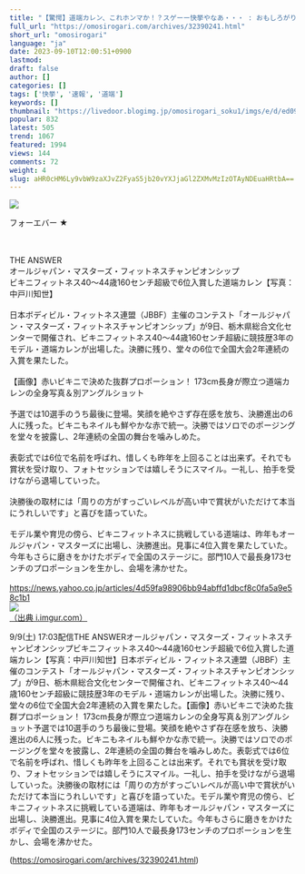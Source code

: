 ```yaml
---
title: "【驚愕】道端カレン、これホンマか！？スゲーー快挙やなあ・・・ : おもしろがり速報"
full_url: "https://omosirogari.com/archives/32390241.html"
short_url: "omosirogari"
language: "ja"
date: 2023-09-10T12:00:51+0900
lastmod: 
draft: false
author: []
categories: []
tags: ['快挙', '速報', '道端']
keywords: []
thumbnail: "https://livedoor.blogimg.jp/omosirogari_soku1/imgs/e/d/ed09499a.jpg"
popular: 832
latest: 505
trend: 1067
featured: 1994
views: 144
comments: 72
weight: 4
slug: aHR0cHM6Ly9vbW9zaXJvZ2FyaS5jb20vYXJjaGl2ZXMvMzIzOTAyNDEuaHRtbA==
---
```


![](https://livedoor.blogimg.jp/omosirogari_soku1/imgs/e/d/ed09499a.jpg)

<div><p>フォーエバー ★ </p><br> <br> THE ANSWER <br> オールジャパン・マスターズ・フィットネスチャンピオンシップ <br> ビキニフィットネス40～44歳160センチ超級で6位入賞した道端カレン【写真：中戸川知世】 <br> <br> 日本ボディビル・フィットネス連盟（JBBF）主催のコンテスト「オールジャパン・マスターズ・フィットネスチャンピオンシップ」が9日、栃木県総合文化センターで開催され、ビキニフィットネス40～44歳160センチ超級に競技歴3年のモデル・道端カレンが出場した。決勝に残り、堂々の6位で全国大会2年連続の入賞を果たした。 <br> <br> 【画像】赤いビキニで決めた抜群プロポーション！ 173cm長身が際立つ道端カレンの全身写真＆別アングルショット <br> <br> 予選では10選手のうち最後に登場。笑顔を絶やさず存在感を放ち、決勝進出の6人に残った。ビキニもネイルも鮮やかな赤で統一。決勝ではソロでのポージングを堂々を披露し、2年連続の全国の舞台を噛みしめた。 <br> <br> 表彰式では6位で名前を呼ばれ、惜しくも昨年を上回ることは出来ず。それでも賞状を受け取り、フォトセッションでは嬉しそうにスマイル。一礼し、拍手を受けながら退場していった。 <br> <br> 決勝後の取材には「周りの方がすっごいレベルが高い中で賞状がいただけて本当にうれしいです」と喜びを語っていた。 <br> <br> モデル業や育児の傍ら、ビキニフィットネスに挑戦している道端は、昨年もオールジャパン・マスターズに出場し、決勝進出。見事に4位入賞を果たしていた。今年もさらに磨きをかけたボディで全国のステージに。部門10人で最長身173センチのプロポーションを生かし、会場を沸かせた。 <br> <br> <a target='_blank' href='https://news.yahoo.co.jp/articles/4d59fa98906bb94abffd1dbcf8c0fa5a9e58c1b1'>https://news.yahoo.co.jp/articles/4d59fa98906bb94abffd1dbcf8c0fa5a9e58c1b1</a> <br> <a href='https://i.imgur.com/PzJ1vgj.jpg' target='_blank' class='' id='img_1_1'><img src='https://livedoor.blogimg.jp/omosirogari_soku1/imgs/e/d/ed09499a.jpg'><br>（出典 i.imgur.com）<br></a> <p>9/9(土) 17:03配信THE ANSWERオールジャパン・マスターズ・フィットネスチャンピオンシップビキニフィットネス40～44歳160センチ超級で6位入賞した道端カレン【写真：中戸川知世】日本ボディビル・フィットネス連盟（JBBF）主催のコンテスト「オールジャパン・マスターズ・フィットネスチャンピオンシップ」が9日、栃木県総合文化センターで開催され、ビキニフィットネス40～44歳160センチ超級に競技歴3年のモデル・道端カレンが出場した。決勝に残り、堂々の6位で全国大会2年連続の入賞を果たした。【画像】赤いビキニで決めた抜群プロポーション！ 173cm長身が際立つ道端カレンの全身写真＆別アングルショット予選では10選手のうち最後に登場。笑顔を絶やさず存在感を放ち、決勝進出の6人に残った。ビキニもネイルも鮮やかな赤で統一。決勝ではソロでのポージングを堂々を披露し、2年連続の全国の舞台を噛みしめた。表彰式では6位で名前を呼ばれ、惜しくも昨年を上回ることは出来ず。それでも賞状を受け取り、フォトセッションでは嬉しそうにスマイル。一礼し、拍手を受けながら退場していった。決勝後の取材には「周りの方がすっごいレベルが高い中で賞状がいただけて本当にうれしいです」と喜びを語っていた。モデル業や育児の傍ら、ビキニフィットネスに挑戦している道端は、昨年もオールジャパン・マスターズに出場し、決勝進出。見事に4位入賞を果たしていた。今年もさらに磨きをかけたボディで全国のステージに。部門10人で最長身173センチのプロポーションを生かし、会場を沸かせた。</p></div>

(https://omosirogari.com/archives/32390241.html)
